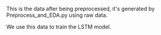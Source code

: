This is the data after being preprocessed, it's generated by Preprocess_and_EDA.py using raw data. 

We use this data to train the LSTM model.
